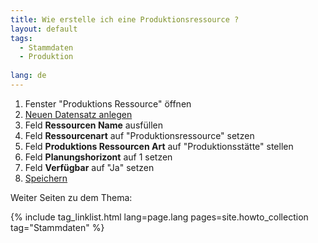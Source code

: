 ```yaml
---
title: Wie erstelle ich eine Produktionsressource ?
layout: default
tags:
  - Stammdaten
  - Produktion
  
lang: de
---
```


1. Fenster "Produktions Ressource" öffnen
1. [Neuen Datensatz anlegen](Wie_lege_ich_einen_neuen_datensatz_an)
1. Feld **Ressourcen Name** ausfüllen
1. Feld **Ressourcenart** auf "Produktionsressource" setzen
1. Feld **Produktions Ressourcen Art** auf "Produktionsstätte" stellen
1. Feld **Planungshorizont** auf 1 setzen
1. Feld **Verfügbar** auf "Ja" setzen
1. [Speichern](Wie_lege_ich_einen_neuen_datensatz_an)


Weiter Seiten zu dem Thema:

{% include tag_linklist.html lang=page.lang pages=site.howto_collection tag="Stammdaten" %}
